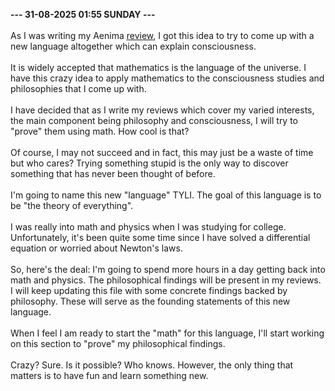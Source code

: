<b>--- 31-08-2025 01:55 SUNDAY ---</b>
<br/><br/>
As I was writing my Aenima [review](https://tpw.co.in/album-review.html?album=albums%2Falbum-003), I got this idea to try to come up with a new language altogether which can explain consciousness.
<br/><br/>
It is widely accepted that mathematics is the language of the universe. I have this crazy idea to apply mathematics to the consciousness studies and philosophies that I come up with.
<br/><br/>
I have decided that as I write my reviews which cover my varied interests, the main component being philosophy and consciousness, I will try to "prove" them using math. How cool is that?
<br/><br/>
Of course, I may not succeed and in fact, this may just be a waste of time but who cares? Trying something stupid is the only way to discover something that has never been thought of before.
<br/><br/>
I'm going to name this new "language" TYLI. The goal of this language is to be "the theory of everything".
<br/><br/>
I was really into math and physics when I was studying for college. Unfortunately, it's been quite some time since I have solved a differential equation or worried about Newton's laws.
<br/><br/>
So, here's the deal: I'm going to spend more hours in a day getting back into math and physics. The philosophical findings will be present in my reviews. I will keep updating this file with some concrete findings backed by philosophy. These will serve as the founding statements of this new language.
<br/><br/>
When I feel I am ready to start the "math" for this language, I'll start working on this section to "prove" my philosophical findings.
<br/><br/>
Crazy? Sure. Is it possible? Who knows. However, the only thing that matters is to have fun and learn something new.